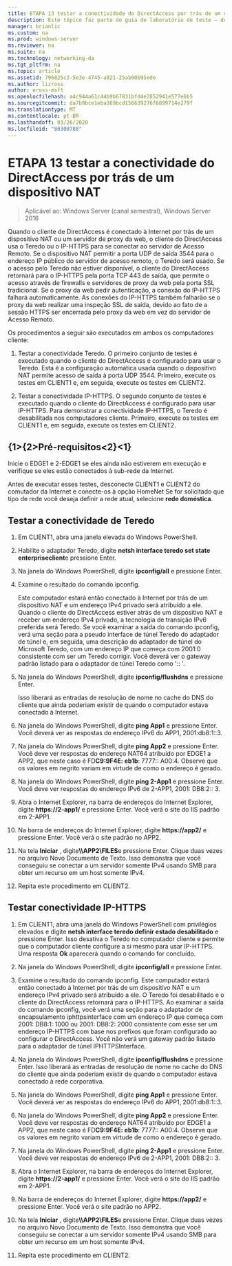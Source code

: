 ```yaml
---
title: ETAPA 13 testar a conectividade do DirectAccess por trás de um dispositivo NAT
description: Este tópico faz parte do guia de laboratório de teste – demonstre uma implantação multissite do DirectAccess para o Windows Server 2016
manager: brianlic
ms.custom: na
ms.prod: windows-server
ms.reviewer: na
ms.suite: na
ms.technology: networking-da
ms.tgt_pltfrm: na
ms.topic: article
ms.assetid: 796825c3-5e3e-4745-a921-25ab90b95ede
ms.author: lizross
author: eross-msft
ms.openlocfilehash: a4c944a61c44b9b67831bfd4e2852941e577e6b5
ms.sourcegitcommit: da7b9bce1eba369bcd156639276f6899714e279f
ms.translationtype: MT
ms.contentlocale: pt-BR
ms.lasthandoff: 03/26/2020
ms.locfileid: "80308788"
---
```

# <a name="step-13-test-directaccess-connectivity-from-behind-a-nat-device"></a>ETAPA 13 testar a conectividade do DirectAccess por trás de um dispositivo NAT

>Aplicável ao: Windows Server (canal semestral), Windows Server 2016

Quando o cliente de DirectAccess é conectado à Internet por trás de um dispositivo NAT ou um servidor de proxy da web, o cliente do DirectAccess usa o Teredo ou o IP-HTTPS para se conectar ao servidor de Acesso Remoto. Se o dispositivo NAT permitir a porta UDP de saída 3544 para o endereço IP público do servidor de acesso remoto, o Teredo será usado. Se o acesso pelo Teredo não estiver disponível, o cliente do DirectAccess retornará para o IP-HTTPS pela porta TCP 443 de saída, que permite o acesso através de firewalls e servidores de proxy da web pela porta SSL tradicional. Se o proxy da web pedir autenticação, a conexão do IP-HTTPS falhará automaticamente. As conexões do IP-HTTPS também falharão se o proxy da web realizar uma inspeção SSL de saída, devido ao fato de a sessão HTTPS ser encerrada pelo proxy da web em vez do servidor de Acesso Remoto.  
  
Os procedimentos a seguir são executados em ambos os computadores cliente:  
  
1. Testar a conectividade Teredo. O primeiro conjunto de testes é executado quando o cliente do DirectAccess é configurado para usar o Teredo. Esta é a configuração automática usada quando o dispositivo NAT permite acesso de saída à porta UDP 3544. Primeiro, execute os testes em CLIENT1 e, em seguida, execute os testes em CLIENT2.  
  
2. Testar a conectividade IP-HTTPS. O segundo conjunto de testes é executado quando o cliente do DirectAccess é configurado para usar IP-HTTPS. Para demonstrar a conectividade IP-HTTPS, o Teredo é desabilitada nos computadores cliente. Primeiro, execute os testes em CLIENT1 e, em seguida, execute os testes em CLIENT2.  
  
## <a name="prerequisites"></a>{1&gt;{2&gt;Pré-requisitos&lt;2}&lt;1}  
Inicie o EDGE1 e 2-EDGE1 se eles ainda não estiverem em execução e verifique se eles estão conectados à sub-rede da Internet.  
  
Antes de executar esses testes, desconecte CLIENT1 e CLIENT2 do comutador da Internet e conecte-os à opção HomeNet Se for solicitado que tipo de rede você deseja definir a rede atual, selecione **rede doméstica**.  
  
## <a name="test-teredo-connectivity"></a><a name="TeredoCLIENT1"></a>Testar a conectividade de Teredo  
  
1. Em CLIENT1, abra uma janela elevada do Windows PowerShell.  
  
2. Habilite o adaptador Teredo, digite **netsh interface teredo set state enterpriseclient**e pressione Enter.  
  
3. Na janela do Windows PowerShell, digite **ipconfig/all** e pressione Enter.  
  
4. Examine o resultado do comando ipconfig.  
  
   Este computador estará então conectado à Internet por trás de um dispositivo NAT e um endereço IPv4 privado será atribuído a ele. Quando o cliente do DirectAccess estiver atrás de um dispositivo NAT e receber um endereço IPv4 privado, a tecnologia de transição IPv6 preferida será Teredo. Se você examinar a saída do comando ipconfig, verá uma seção para a pseudo interface de túnel Teredo do adaptador de túnel e, em seguida, uma descrição do adaptador de túnel do Microsoft Teredo, com um endereço IP que começa com 2001:0 consistente com ser um Teredo corrigir. Você deverá ver o gateway padrão listado para o adaptador de túnel Teredo como ':: '.  
  
5. Na janela do Windows PowerShell, digite **ipconfig/flushdns** e pressione Enter.  
  
   Isso liberará as entradas de resolução de nome no cache do DNS do cliente que ainda poderiam existir de quando o computador estava conectado à Internet.  
  
6. Na janela do Windows PowerShell, digite **ping App1** e pressione Enter. Você deverá ver as respostas do endereço IPv6 do APP1, 2001:db8:1::3.  
  
7. Na janela do Windows PowerShell, digite **ping App2** e pressione Enter. Você deve ver respostas do endereço NAT64 atribuído por EDGE1 a APP2, que neste caso é FD**C9:9F4E: eb1b**: 7777:: A00:4. Observe que os valores em negrito variam em virtude de como o endereço é gerado.  
  
8. Na janela do Windows PowerShell, digite **ping 2-App1** e pressione Enter. Você deve ver respostas do endereço IPv6 de 2-APP1, 2001: DB8:2:: 3.  
  
9. Abra o Internet Explorer, na barra de endereços do Internet Explorer, digite **https://2-app1/** e pressione Enter. Você verá o site do IIS padrão em 2-APP1.  
  
10. Na barra de endereços do Internet Explorer, digite **https://app2/** e pressione Enter. Você verá o site padrão no APP2.  
  
11. Na tela **Iniciar** , digite<strong>\\\APP2\FILES</strong>e pressione Enter. Clique duas vezes no arquivo Novo Documento de Texto. Isso demonstra que você conseguiu se conectar a um servidor somente IPv4 usando SMB para obter um recurso em um host somente IPv4.  
  
12. Repita este procedimento em CLIENT2.  
  
## <a name="test-ip-https-connectivity"></a><a name="IPHTTPS_CLIENT1"></a>Testar conectividade IP-HTTPS  
  
1. Em CLIENT1, abra uma janela do Windows PowerShell com privilégios elevados e digite **netsh interface teredo definir estado desabilitado** e pressione Enter. Isso desativa o Teredo no computador cliente e permite que o computador cliente configure a si mesmo para usar IP-HTTPS. Uma resposta **Ok** aparecerá quando o comando for concluído.  
  
2. Na janela do Windows PowerShell, digite **ipconfig/all** e pressione Enter.  
  
3. Examine o resultado do comando ipconfig. Este computador estará então conectado à Internet por trás de um dispositivo NAT e um endereço IPv4 privado será atribuído a ele. O Teredo foi desabilitado e o cliente do DirectAccess retornará para o IP-HTTPS. Ao examinar a saída do comando ipconfig, você verá uma seção para o adaptador de encapsulamento iphttpsinterface com um endereço IP que começa com 2001: DB8:1: 1000 ou 2001: DB8:2: 2000 consistente com esse ser um endereço IP-HTTPS com base nos prefixos que foram configurado ao configurar o DirectAccess. Você não verá um gateway padrão listado para o adaptador de túnel IPHTTPSInterface.  
  
4. Na janela do Windows PowerShell, digite **ipconfig/flushdns** e pressione Enter. Isso liberará as entradas de resolução de nome no cache do DNS do cliente que ainda poderiam existir de quando o computador estava conectado à rede corporativa.  
  
5. Na janela do Windows PowerShell, digite **ping App1** e pressione Enter. Você deverá ver as respostas do endereço IPv6 do APP1, 2001:db8:1::3.  
  
6. Na janela do Windows PowerShell, digite **ping App2** e pressione Enter. Você deve ver respostas do endereço NAT64 atribuído por EDGE1 a APP2, que neste caso é FD**C9:9F4E: eb1b**: 7777:: A00:4. Observe que os valores em negrito variam em virtude de como o endereço é gerado.  
  
7. Na janela do Windows PowerShell, digite **ping 2-App1** e pressione Enter. Você deve ver respostas do endereço IPv6 de 2-APP1, 2001: DB8:2:: 3.  
  
8. Abra o Internet Explorer, na barra de endereços do Internet Explorer, digite **https://2-app1/** e pressione Enter. Você verá o site do IIS padrão em 2-APP1.  
  
9. Na barra de endereços do Internet Explorer, digite **https://app2/** e pressione Enter. Você verá o site padrão no APP2.  
  
10. Na tela **Iniciar** , digite<strong>\\\APP2\FILES</strong>e pressione Enter. Clique duas vezes no arquivo Novo Documento de Texto. Isso demonstra que você conseguiu se conectar a um servidor somente IPv4 usando SMB para obter um recurso em um host somente IPv4.  
  
11. Repita este procedimento em CLIENT2.  
  


